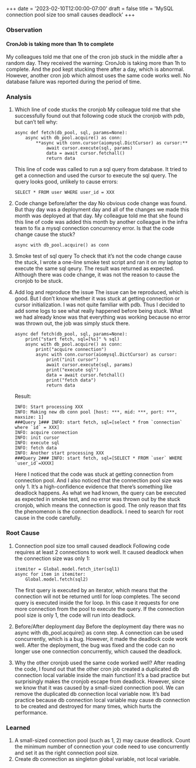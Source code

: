 +++
date = '2023-02-10T12:00:00-07:00'
draft = false
title = 'MySQL connection pool size too small causes deadlock'
+++
### Observation
#### CronJob is taking more than 1h to complete
My colleagues told me that one of the cron job stuck in the middle after a random day. They received the warning: CronJob is taking more than 1h to complete. And the pod kept stucking there after a day, which is abnormal. However, another cron job which almost uses the same code works well. No database failure was reported during the period of time.

### Analysis
1. Which line of code stucks the cronjob
    My colleague told me that she successfully found out that following code stuck the cronjob with pdb, but can’t tell why:
    ```
    async def fetch(db_pool, sql, params=None):
        async with db_pool.acquire() as conn:
            **async with conn.cursor(aiomysql.DictCursor) as cursor:**
                await cursor.execute(sql, params)
                data = await cursor.fetchall()
                return data
    ```
    This line of code was called to run a sql query from database. It tried to get a connection and used the cursor to execute the sql query. The query looks good, unlikely to cause errors:
    ```
    SELECT * FROM user WHERE user_id = XXX
    ```

2. Code change before/after the day
    No obvious code change was found. But thay day was a deployment day and all of the changes we made this month was deployed at that day. My colleague told me that she found this line of code was added this month by another colleague in the infra team to fix a mysql connection concurrency error. Is that the code change cause the stuck?
    ```
    async with db_pool.acquire() as conn
    ```

3. Smoke test of sql query
    To check that it’s not the code change cause the stuck, I wrote a one-line smoke test script and ran it on my laptop to execute the same sql qeury. The result was returned as expected. Although there was code change, it was not the reason to cause the cronjob to be stuck.

4. Add log and reproduce the issue
    The issue can be reproduced, which is good. But I don’t know whether it was stuck at getting connection or cursor initialization. I was not quite familiar with pdb. Thus I decided to add some logs to see what really happened before being stuck. What we had already know was that everything was working because no error was thrown out, the job was simply stuck there.
    ```
    async def fetch(db_pool, sql, params=None):
        print("start fetch, sql=[%s]" % sql)
        async with db_pool.acquire() as conn:
            print("acquire connection")
            async with conn.cursor(aiomysql.DictCursor) as cursor:
                print("init cursor")
                await cursor.execute(sql, params)
                print("execute sql")
                data = await cursor.fetchall()
                print("fetch data")
                return data
    ```

    Result:
    ```
    INFO: Start processing XXX
    INFO: Making new db conn pool [host: ***, mid: ***, port: ***, maxsize: 1]
    ###Query 1### INFO: start fetch, sql=[select * from `connection` where `id` = XXX]
    INFO: acquire connection
    INFO: init cursor
    INFO: execute sql
    INFO: fetch data
    INFO: Another start processing XXX
    ###Query 2### INFO: start fetch, sql=[SELECT * FROM `user` WHERE `user_id`=XXXX]
    ```
    Here I noticed that the code was stuck at getting connection from connection pool. And I also noticed that the connection pool size was only 1. It’s a high-confidence evidence that there’s something like deadlock happens. As what we had known, the query can be executed as expected in smoke test, and no error was thrown out by the stuck cronjob, which means the connection is good. The only reason that fits the phenomenon is the connection deadlock. I need to search for root cause in the code carefully.

### Root Cause
1. Connection pool size too small caused deadlock
    Following code requires at least 2 connections to work well. It caused deadlock when the connection size was only 1:
    ```
    itemiter = Global.model.fetch_iter(sql1)
    async for item in itemiter:
        Global.model.fetch(sql2)
    ```
    The first query is executed by an iterator, which means that the connection will not be returned until for loop completes. The second query is executed inside the for loop. In this case it requests for one more connection from the pool to execute the query. If the connection pool size is only 1, the code will run into deadlock.

2. Before/After deployment day
    Before the deployment day there was no async with db_pool.acquire() as conn step. A connection can be used concurrently, which is a bug. However, it made the deadlock code work well. After the deployment, the bug was fixed and the code can no longer use one connection concurrently, which caused the deadlock.

3. Why the other cronjob used the same code worked well?
    After reading the code, I found out that the other cron job created a duplicated db connection local variable inside the main function! It’s a bad practice but surprisingly makes the cronjob escape from deadlock. However, since we know that it was caused by a small-sized connection pool. We can remove the duplicated db connection local variable now. It’s bad practice because db connection local variable may cause db connection to be created and destroyed for many times, which hurts the performance.

### Learned
1. A small-sized connection pool (such as 1, 2) may cause deadlock. Count the minimum number of connection your code need to use concurrently and set it as the right connection pool size.
2. Create db connection as singleton global variable, not local variable.
